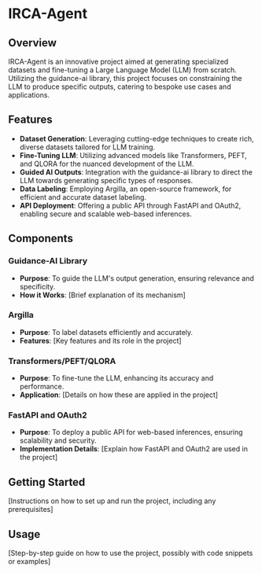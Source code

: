 # IRCA-Agent

## Overview

IRCA-Agent is an innovative project aimed at generating specialized datasets and fine-tuning a Large Language Model (LLM) from scratch. Utilizing the guidance-ai library, this project focuses on constraining the LLM to produce specific outputs, catering to bespoke use cases and applications.

## Features

- **Dataset Generation**: Leveraging cutting-edge techniques to create rich, diverse datasets tailored for LLM training.
- **Fine-Tuning LLM**: Utilizing advanced models like Transformers, PEFT, and QLORA for the nuanced development of the LLM.
- **Guided AI Outputs**: Integration with the guidance-ai library to direct the LLM towards generating specific types of responses.
- **Data Labeling**: Employing Argilla, an open-source framework, for efficient and accurate dataset labeling.
- **API Deployment**: Offering a public API through FastAPI and OAuth2, enabling secure and scalable web-based inferences.

## Components

### Guidance-AI Library
- **Purpose**: To guide the LLM's output generation, ensuring relevance and specificity.
- **How it Works**: [Brief explanation of its mechanism]

### Argilla
- **Purpose**: To label datasets efficiently and accurately.
- **Features**: [Key features and its role in the project]

### Transformers/PEFT/QLORA
- **Purpose**: To fine-tune the LLM, enhancing its accuracy and performance.
- **Application**: [Details on how these are applied in the project]

### FastAPI and OAuth2
- **Purpose**: To deploy a public API for web-based inferences, ensuring scalability and security.
- **Implementation Details**: [Explain how FastAPI and OAuth2 are used in the project]

## Getting Started

[Instructions on how to set up and run the project, including any prerequisites]

## Usage

[Step-by-step guide on how to use the project, possibly with code snippets or examples]
